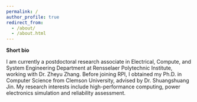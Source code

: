 ```yaml
---
permalink: /
author_profile: true
redirect_from: 
  - /about/
  - /about.html
---
```


**Short bio**

I am currently a postdoctoral research associate in Electrical, Compute, and System Engineering Department at  Rensselaer Polytechnic Institute, working with Dr. Zheyu Zhang. Before joining RPI, I obtained my Ph.D. in Computer Science from Clemson University, advised by Dr. Shuangshuang Jin. My research interests include high-performance computing, power electronics simulation and reliability assessment.
